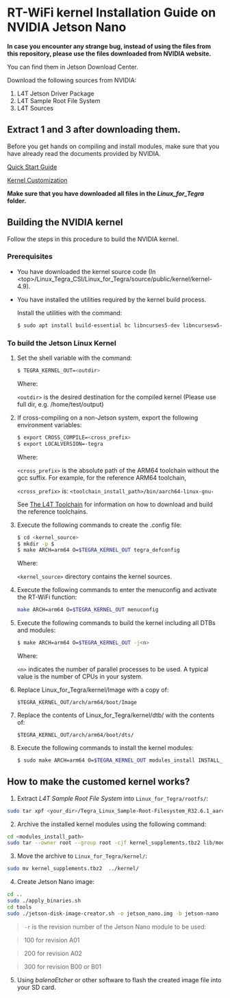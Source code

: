 # RT-WiFi kernel Installation Guide on NVIDIA Jetson Nano

**In case you encounter any strange bug, instead of using the files from this repository, please use the files downloaded from NVIDIA website.** 

You can find them in Jetson Download Center.

Download the following sources from NVIDIA:
1. L4T Jetson Driver Package
2. L4T Sample Root File System
3. L4T Sources

Extract 1 and 3 after downloading them.
---
Before you get hands on compiling and install modules, make sure that you have already read the documents provided by NVIDIA.


[Quick Start Guide](https://docs.nvidia.com/jetson/archives/l4t-archived/l4t-3261/index.html#page/Tegra%20Linux%20Driver%20Package%20Development%20Guide/quick_start.html)


[Kernel Customization](https://docs.nvidia.com/jetson/l4t/index.html#page/Tegra%20Linux%20Driver%20Package%20Development%20Guide/kernel_custom.html#)

**Make sure that you have downloaded all files in the *Linux_for_Tegra* folder.**

## Building the NVIDIA kernel

Follow the steps in this procedure to build the NVIDIA kernel.

### Prerequisites

* You have downloaded the kernel source code (In &lt;top&gt;/Linux_Tegra_CSI/Linux_for_Tegra/source/public/kernel/kernel-4.9).

* You have installed the utilities required by the kernel build process.

  Install the utilities with the command:

  ```bash
  $ sudo apt install build-essential bc libncurses5-dev libncursesw5-dev libssl-dev
  ```

### To build the Jetson Linux Kernel

1. Set the shell variable with the command:

   ```bash
   $ TEGRA_KERNEL_OUT=<outdir>
   ```

   Where:

   `<outdir>` is the desired destination for the compiled kernel (Please use full dir, e.g. /home/test/output)

2. If cross-compiling on a non-Jetson system, export the following environment variables:
   ```bash
   $ export CROSS_COMPILE=<cross_prefix>
   $ export LOCALVERSION=-tegra
   ```
   
   Where:

   `<cross_prefix>` is the absolute path of the ARM64 toolchain without the gcc suffix. For example, for the reference ARM64 toolchain, 

   `<cross_prefix>` is:
   `<toolchain_install_path>/bin/aarch64-linux-gnu-`

   See [The L4T Toolchain](https://docs.nvidia.com/jetson/l4t/Tegra%20Linux%20Driver%20Package%20Development%20Guide/xavier_toolchain.html#) for information on how to download and build the reference toolchains.

3. Execute the following commands to create the .config file:

   ```bash
   $ cd <kernel_source>
   $ mkdir -p $
   $ make ARCH=arm64 O=$TEGRA_KERNEL_OUT tegra_defconfig
   ```

   Where:

   `<kernel_source>` directory contains the kernel sources.

4. Execute the following commands to enter the menuconfig and activate the RT-WiFi function:

   ```bash
   make ARCH=arm64 O=$TEGRA_KERNEL_OUT menuconfig
   ```

5. Execute the following commands to build the kernel including all DTBs and modules:

   ```bash
   $ make ARCH=arm64 O=$TEGRA_KERNEL_OUT -j<n>
   ```

   Where:

   `<n>` indicates the number of parallel processes to be used. A typical value is the number of CPUs in your system.

6. Replace Linux_for_Tegra/kernel/Image with a copy of:

   `$TEGRA_KERNEL_OUT/arch/arm64/boot/Image`

7. Replace the contents of Linux_for_Tegra/kernel/dtb/ with the contents of:

   `$TEGRA_KERNEL_OUT/arch/arm64/boot/dts/`

8. Execute the following commands to install the kernel modules:

   ```bash
   $ sudo make ARCH=arm64 O=$TEGRA_KERNEL_OUT modules_install INSTALL_MOD_PATH=<top>/Linux_for_Tegra/rootfs/
   ```

## How to make the customed kernel works?
1. Extract *L4T Sample Root File System* into `Linux_for_Tegra/rootfs/`:

```bash
sudo tar xpf <your_dir>/Tegra_Linux_Sample-Root-Filesystem_R32.6.1_aarch64.tbz2 
```

2. Archive the installed kernel modules using the following command:

```bash
cd <modules_install_path>
sudo tar --owner root --group root -cjf kernel_supplements.tbz2 lib/modules
```

3. Move the archive to `Linux_for_Tegra/kernel/`:

```bash
sudo mv kernel_supplements.tbz2  ../kernel/
```

4. Create Jetson Nano image:

```bash
cd ..
sudo ./apply_binaries.sh
cd tools
sudo ./jetson-disk-image-creator.sh -o jetson_nano.img -b jetson-nano -r 300
```

   > `-r` is the revision number of the Jetson Nano module to be used:

   > 100 for revision A01

   > 200 for revision A02

   > 300 for revision B00 or B01

5. Using *balenaEtcher* or other software to flash the created image file into your SD card.


 